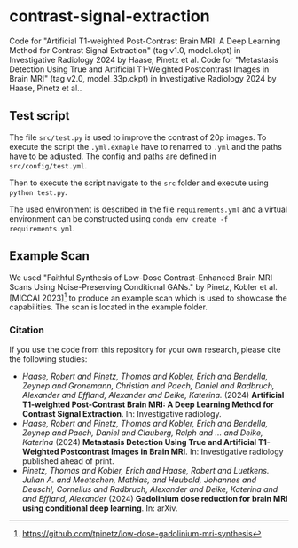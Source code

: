 # contrast-signal-extraction

Code for "Artificial T1-weighted Post-Contrast Brain MRI: A Deep Learning Method for Contrast Signal Extraction" (tag v1.0, model.ckpt) in Investigative Radiology 2024 by Haase, Pinetz et al.
Code for "Metastasis Detection Using True and Artificial T1-Weighted Postcontrast Images in Brain MRI" (tag v2.0, model\_33p.ckpt) in Investigative Radiology 2024 by Haase, Pinetz et al..


## Test script

The file `src/test.py` is used to improve the contrast of 20p images.
To execute the script the `.yml.exmaple` have to renamed to `.yml` and the paths have to be adjusted.
The config and paths are defined in `src/config/test.yml`.

Then to execute the script navigate to the `src` folder and execute using `python test.py`.

The used environment is described in the file `requirements.yml` and a virtual environment can be constructed using `conda env create -f requirements.yml`. 


## Example Scan

We used "Faithful Synthesis of Low-Dose Contrast-Enhanced Brain MRI Scans Using Noise-Preserving Conditional GANs." by Pinetz, Kobler et al. [MICCAI 2023][^1] to produce an example scan which is used to showcase the capabilities.
The scan is located in the example folder.


### Citation

If you use the code from this repository for your own research, please cite the following studies:

- *Haase, Robert and Pinetz, Thomas and Kobler, Erich and Bendella, Zeynep and Gronemann, Christian and Paech, Daniel and Radbruch, Alexander and Effland, Alexander and Deike, Katerina.* (2024) **Artificial T1-weighted Post-Contrast Brain MRI: A Deep Learning Method for Contrast Signal Extraction**. In: Investigative radiology.
- *Haase, Robert and Pinetz, Thomas and Kobler, Erich and Bendella, Zeynep and Paech, Daniel and Clauberg, Ralph and ... and Deike, Katerina* (2024) **Metastasis Detection Using True and Artificial T1-Weighted Postcontrast Images in Brain MRI**. In: Investigative radiology published ahead of print.
- *Pinetz, Thomas and Kobler, Erich and Haase, Robert and Luetkens. Julian A. and Meetschen, Mathias, and Haubold, Johannes and Deuschl, Cornelius and Radbruch, Alexander and Deike, Katerina and and Effland, Alexander* (2024) **Gadolinium dose reduction for brain MRI using conditional deep learning**. In: arXiv.

[^1]: https://github.com/tpinetz/low-dose-gadolinium-mri-synthesis
